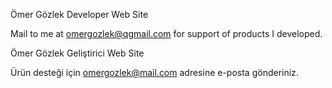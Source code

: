 Ömer Gözlek Developer Web Site

Mail to me at omergozlek@qgmail.com for support of products I developed.

Ömer Gözlek Geliştirici Web Site

Ürün desteği için omergozlek@mail.com adresine e-posta gönderiniz. 
